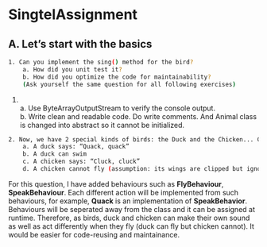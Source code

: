 # SingtelAssignment

## A. Let’s start with the basics

```bash
1. Can you implement the sing() method for the bird?
    a. How did you unit test it?
    b. How did you optimize the code for maintainability?
    (Ask yourself the same question for all following exercises)
```

1. <br/>
    a. Use ByteArrayOutputStream to verify the console output.<br/>
    b. Write clean and readable code. Do write comments. And Animal class is changed into abstract so it cannot be initialized. <br/>

```bash
2. Now, we have 2 special kinds of birds: the Duck and the Chicken... Can you implement them to make their own special sound?
    a. A duck says: “Quack, quack”
    b. A duck can swim
    c. A chicken says: “Cluck, cluck”
    d. A chicken cannot fly (assumption: its wings are clipped but ignore that)
```
For this question, I have added behaviours such as **FlyBehaviour**, **SpeakBehaviour**. Each different action will be implemented from such behaviours, for example, **Quack** is an implementation of **SpeakBehavior**.
Behaviours will be seperated away from the class and it can be assigned at runtime. Therefore, as birds, duck and chicken can make their own sound as well as act differently when they fly (duck can fly but chicken cannot). It would be easier for code-reusing and maintainance.